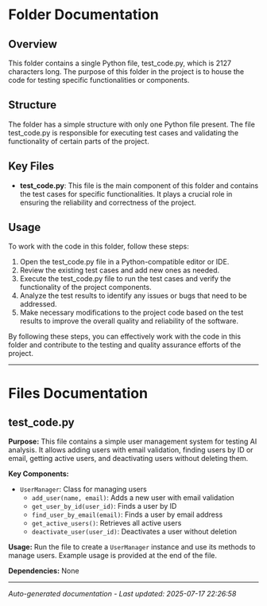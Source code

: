 # Folder Documentation

## Overview
This folder contains a single Python file, test_code.py, which is 2127 characters long. The purpose of this folder in the project is to house the code for testing specific functionalities or components.

## Structure
The folder has a simple structure with only one Python file present. The file test_code.py is responsible for executing test cases and validating the functionality of certain parts of the project.

## Key Files
- **test_code.py**: This file is the main component of this folder and contains the test cases for specific functionalities. It plays a crucial role in ensuring the reliability and correctness of the project.

## Usage
To work with the code in this folder, follow these steps:
1. Open the test_code.py file in a Python-compatible editor or IDE.
2. Review the existing test cases and add new ones as needed.
3. Execute the test_code.py file to run the test cases and verify the functionality of the project components.
4. Analyze the test results to identify any issues or bugs that need to be addressed.
5. Make necessary modifications to the project code based on the test results to improve the overall quality and reliability of the software.

By following these steps, you can effectively work with the code in this folder and contribute to the testing and quality assurance efforts of the project.

---

# Files Documentation

## test_code.py

**Purpose:** This file contains a simple user management system for testing AI analysis. It allows adding users with email validation, finding users by ID or email, getting active users, and deactivating users without deleting them.

**Key Components:**
- `UserManager`: Class for managing users
  - `add_user(name, email)`: Adds a new user with email validation
  - `get_user_by_id(user_id)`: Finds a user by ID
  - `find_user_by_email(email)`: Finds a user by email address
  - `get_active_users()`: Retrieves all active users
  - `deactivate_user(user_id)`: Deactivates a user without deletion

**Usage:** Run the file to create a `UserManager` instance and use its methods to manage users. Example usage is provided at the end of the file.

**Dependencies:** None

---
*Auto-generated documentation - Last updated: 2025-07-17 22:26:58*

